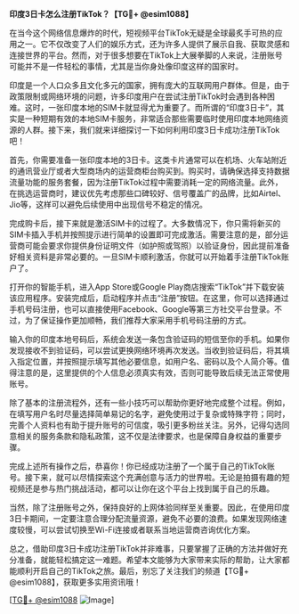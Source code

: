 **印度3日卡怎么注册TikTok？【TG💪+ @esim1088】**

在当今这个网络信息爆炸的时代，短视频平台TikTok无疑是全球最炙手可热的应用之一。它不仅改变了人们的娱乐方式，还为许多人提供了展示自我、获取灵感和连接世界的平台。然而，对于很多想要在TikTok上大展拳脚的人来说，注册账号可能并不是一件轻松的事情，尤其是当你身处像印度这样的国家时。

印度是一个人口众多且文化多元的国家，拥有庞大的互联网用户群体。但是，由于政策限制或网络环境的问题，许多印度用户在尝试注册TikTok时会遇到各种困难。这时，一张印度本地的SIM卡就显得尤为重要了。而所谓的“印度3日卡”，其实是一种短期有效的本地SIM卡服务，非常适合那些需要临时使用印度本地网络资源的人群。接下来，我们就来详细探讨一下如何利用印度3日卡成功注册TikTok吧！

首先，你需要准备一张印度本地的3日卡。这类卡片通常可以在机场、火车站附近的通讯营业厅或者大型商场内的运营商柜台购买到。购买时，请确保选择支持数据流量功能的服务套餐，因为注册TikTok过程中需要消耗一定的网络流量。此外，在挑选运营商时，建议优先考虑那些口碑较好、信号覆盖广的品牌，比如Airtel、Jio等，这样可以避免后续使用中出现信号不稳定的情况。

完成购卡后，接下来就是激活SIM卡的过程了。大多数情况下，你只需将新买的SIM卡插入手机并按照提示进行简单的设置即可完成激活。需要注意的是，部分运营商可能会要求你提供身份证明文件（如护照或驾照）以验证身份，因此提前准备好相关资料是非常必要的。一旦SIM卡顺利激活，你就可以开始着手注册TikTok账户了。

打开你的智能手机，进入App Store或Google Play商店搜索“TikTok”并下载安装该应用程序。安装完成后，启动程序并点击“注册”按钮。在这里，你可以选择通过手机号码注册，也可以直接使用Facebook、Google等第三方社交平台登录。不过，为了保证操作更加顺畅，我们推荐大家采用手机号码注册的方式。

输入你的印度本地号码后，系统会发送一条包含验证码的短信至你的手机。如果你发现接收不到验证码，可以尝试更换网络环境再次发送。当收到验证码后，将其填入指定位置，并按照提示填写其他必要信息，如用户名、密码以及个人简介等。值得注意的是，这里提供的个人信息必须真实有效，否则可能导致后续无法正常使用账号。

除了基本的注册流程外，还有一些小技巧可以帮助你更好地完成整个过程。例如，在填写用户名时尽量选择简单易记的名字，避免使用过于复杂或特殊字符；同时，完善个人资料也有助于提升账号的可信度，吸引更多粉丝关注。另外，记得勾选同意相关的服务条款和隐私政策，这不仅是法律要求，也是保障自身权益的重要步骤。

完成上述所有操作之后，恭喜你！你已经成功注册了一个属于自己的TikTok账号。接下来，就可以尽情探索这个充满创意与活力的世界啦。无论是拍摄有趣的短视频还是参与热门挑战活动，都可以让你在这个平台上找到属于自己的乐趣。

当然，除了注册账号之外，保持良好的上网体验同样至关重要。因此，在使用印度3日卡期间，一定要注意合理分配流量资源，避免不必要的浪费。如果发现网络速度较慢，可以尝试切换至Wi-Fi连接或者联系当地运营商咨询优化方案。

总之，借助印度3日卡成功注册TikTok并非难事，只要掌握了正确的方法并做好充分准备，就能轻松搞定这一难题。希望本文能够为大家带来实际的帮助，让大家都能顺利开启自己的TikTok之旅。最后，别忘了关注我们的频道【TG💪+ @esim1088】，获取更多实用资讯哦！

[[TG💪+ @esim1088](https://t.me/s/esim1088) ![Image](https://i.postimg.cc/4NQfJmqS/Snipaste-2025-05-13-00-14-12.png)]